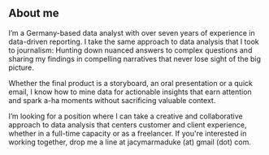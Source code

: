 ## About me


I’m a Germany-based data analyst with over seven years of experience in data-driven reporting. I take the same approach to data analysis that I took to journalism: Hunting down nuanced answers to complex questions and sharing my findings in compelling narratives that never lose sight of the big picture.


Whether the final product is a storyboard, an oral presentation or a quick email, I know how to mine data for actionable insights that earn attention and spark a-ha moments without sacrificing valuable context.


I’m looking for a position where I can take a creative and collaborative approach to data analysis that centers customer and client experience, whether in a full-time capacity or as a freelancer. If you're interested in working together, drop me a line at jacymarmaduke (at) gmail (dot) com.


